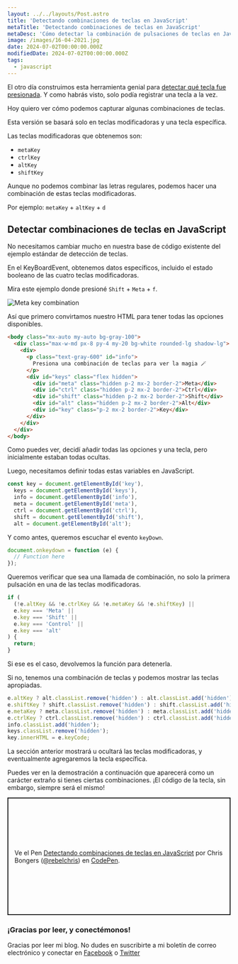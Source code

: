 ```yaml
---
layout: ../../layouts/Post.astro
title: 'Detectando combinaciones de teclas en JavaScript'
metaTitle: 'Detectando combinaciones de teclas en JavaScript'
metaDesc: 'Cómo detectar la combinación de pulsaciones de teclas en JavaScript puro'
image: /images/16-04-2021.jpg
date: 2024-07-02T00:00:00.000Z
modifiedDate: 2024-07-02T00:00:00.000Z
tags:
  - javascript
---
```


El otro día construimos esta herramienta genial para [detectar qué tecla fue presionada](https://daily-dev-tips.com/posts/javascript-detecting-which-key-is-pressed/).
Y como habrás visto, solo podía registrar una tecla a la vez.

Hoy quiero ver cómo podemos capturar algunas combinaciones de teclas.

Esta versión se basará solo en teclas modificadoras y una tecla específica.

Las teclas modificadoras que obtenemos son:

- `metaKey`
- `ctrlKey`
- `altKey`
- `shiftKey`

Aunque no podemos combinar las letras regulares, podemos hacer una combinación de estas teclas modificadoras.

Por ejemplo: `metaKey` + `altKey` + `d`

## Detectar combinaciones de teclas en JavaScript

No necesitamos cambiar mucho en nuestra base de código existente del ejemplo estándar de detección de teclas.

En el KeyBoardEvent, obtenemos datos específicos, incluido el estado booleano de las cuatro teclas modificadoras.

Mira este ejemplo donde presioné `Shift` + `Meta` + `f`.

![Meta key combination](https://cdn.hashnode.com/res/hashnode/image/upload/v1618294734993/aB6LjQKw1.png)

Así que primero convirtamos nuestro HTML para tener todas las opciones disponibles.

```html
<body class="mx-auto my-auto bg-gray-100">
  <div class="max-w-md px-8 py-4 my-20 bg-white rounded-lg shadow-lg">
    <div>
      <p class="text-gray-600" id="info">
        Presiona una combinación de teclas para ver la magia 🪄
      </p>
      <div id="keys" class="flex hidden">
        <div id="meta" class="hidden p-2 mx-2 border-2">Meta</div>
        <div id="ctrl" class="hidden p-2 mx-2 border-2">Ctrl</div>
        <div id="shift" class="hidden p-2 mx-2 border-2">Shift</div>
        <div id="alt" class="hidden p-2 mx-2 border-2">Alt</div>
        <div id="key" class="p-2 mx-2 border-2">Key</div>
      </div>
    </div>
  </div>
</body>
```

Como puedes ver, decidí añadir todas las opciones y una tecla, pero inicialmente estaban todas ocultas.

Luego, necesitamos definir todas estas variables en JavaScript.

```js
const key = document.getElementById('key'),
  keys = document.getElementById('keys'),
  info = document.getElementById('info'),
  meta = document.getElementById('meta'),
  ctrl = document.getElementById('ctrl'),
  shift = document.getElementById('shift'),
  alt = document.getElementById('alt');
```

Y como antes, queremos escuchar el evento `keyDown`.

```js
document.onkeydown = function (e) {
  // Function here
});
```

Queremos verificar que sea una llamada de combinación, no solo la primera pulsación en una de las teclas modificadoras.

```js
if (
  (!e.altKey && !e.ctrlKey && !e.metaKey && !e.shiftKey) ||
  e.key === 'Meta' ||
  e.key === 'Shift' ||
  e.key === 'Control' ||
  e.key === 'alt'
) {
  return;
}
```

Si ese es el caso, devolvemos la función para detenerla.

Si no, tenemos una combinación de teclas y podemos mostrar las teclas apropiadas.

```js
e.altKey ? alt.classList.remove('hidden') : alt.classList.add('hidden');
e.shiftKey ? shift.classList.remove('hidden') : shift.classList.add('hidden');
e.metaKey ? meta.classList.remove('hidden') : meta.classList.add('hidden');
e.ctrlKey ? ctrl.classList.remove('hidden') : ctrl.classList.add('hidden');
info.classList.add('hidden');
keys.classList.remove('hidden');
key.innerHTML = e.keyCode;
```

La sección anterior mostrará u ocultará las teclas modificadoras, y eventualmente agregaremos la tecla específica.

Puedes ver en la demostración a continuación que aparecerá como un carácter extraño si tienes ciertas combinaciones. ¡El código de la tecla, sin embargo, siempre será el mismo!

<p class="codepen" data-height="265" data-theme-id="dark" data-default-tab="result" data-user="rebelchris" data-slug-hash="NWdYgbQ" style="height: 265px; box-sizing: border-box; display: flex; align-items: center; justify-content: center; border: 2px solid; margin: 1em 0; padding: 1em;" data-pen-title="JavaScript detecting key combinations">
  <span>Ve el Pen <a href="https://codepen.io/rebelchris/pen/NWdYgbQ">
  Detectando combinaciones de teclas en JavaScript</a> por Chris Bongers (<a href="https://codepen.io/rebelchris">@rebelchris</a>)
  en <a href="https://codepen.io">CodePen</a>.</span>
</p>
<script async defer src="https://cpwebassets.codepen.io/assets/embed/ei.js"></script>

### ¡Gracias por leer, y conectémonos!

Gracias por leer mi blog. No dudes en suscribirte a mi boletín de correo electrónico y conectar en [Facebook](https://www.facebook.com/DailyDevTipsBlog) o [Twitter](https://twitter.com/DailyDevTips1)
